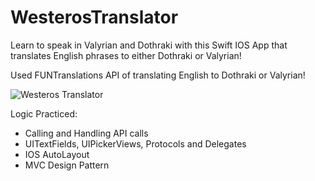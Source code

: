 # WesterosTranslator
Learn to speak in Valyrian and Dothraki with this Swift IOS App that translates English phrases to either Dothraki or Valyrian!

Used FUNTranslations API of translating English to Dothraki or Valyrian!

![Westeros Translator](https://media.giphy.com/media/JRJ2aumnhrv22OvWhq/giphy.gif)

Logic Practiced:

* Calling and Handling API calls
* UITextFields, UIPickerViews, Protocols and Delegates
* IOS AutoLayout
* MVC Design Pattern
